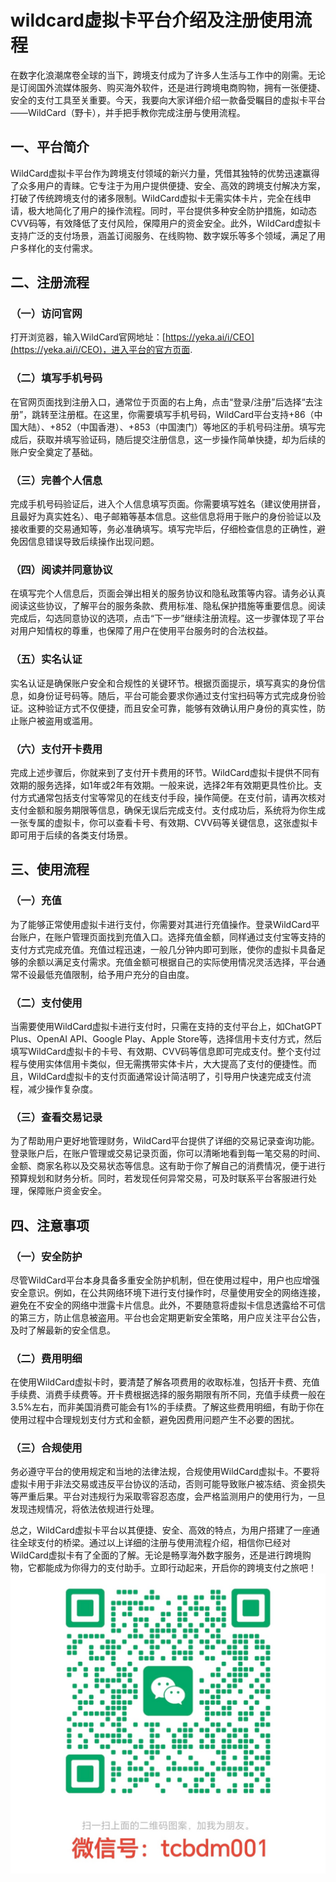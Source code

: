 # wildcard虚拟卡平台介绍及注册使用流程

在数字化浪潮席卷全球的当下，跨境支付成为了许多人生活与工作中的刚需。无论是订阅国外流媒体服务、购买海外软件，还是进行跨境电商购物，拥有一张便捷、安全的支付工具至关重要。今天，我要向大家详细介绍一款备受瞩目的虚拟卡平台——WildCard（野卡），并手把手教你完成注册与使用流程。

## 一、平台简介

WildCard虚拟卡平台作为跨境支付领域的新兴力量，凭借其独特的优势迅速赢得了众多用户的青睐。它专注于为用户提供便捷、安全、高效的跨境支付解决方案，打破了传统跨境支付的诸多限制。WildCard虚拟卡无需实体卡片，完全在线申请，极大地简化了用户的操作流程。同时，平台提供多种安全防护措施，如动态CVV码等，有效降低了支付风险，保障用户的资金安全。此外，WildCard虚拟卡支持广泛的支付场景，涵盖订阅服务、在线购物、数字娱乐等多个领域，满足了用户多样化的支付需求。

## 二、注册流程

### （一）访问官网

打开浏览器，输入WildCard官网地址：[https://yeka.ai/i/CEO](https://yeka.ai/i/CEO)，进入平台的官方页面.

### （二）填写手机号码

在官网页面找到注册入口，通常位于页面的右上角，点击“登录/注册”后选择“去注册”，跳转至注册框。在这里，你需要填写手机号码，WildCard平台支持+86（中国大陆）、+852（中国香港）、+853（中国澳门）等地区的手机号码注册。填写完成后，获取并填写验证码，随后提交注册信息，这一步操作简单快捷，却为后续的账户安全奠定了基础。

### （三）完善个人信息

完成手机号码验证后，进入个人信息填写页面。你需要填写姓名（建议使用拼音，且最好为真实姓名）、电子邮箱等基本信息。这些信息将用于账户的身份验证以及接收重要的交易通知等，务必准确填写。填写完毕后，仔细检查信息的正确性，避免因信息错误导致后续操作出现问题。

### （四）阅读并同意协议

在填写完个人信息后，页面会弹出相关的服务协议和隐私政策等内容。请务必认真阅读这些协议，了解平台的服务条款、费用标准、隐私保护措施等重要信息。阅读完成后，勾选同意协议的选项，点击“下一步”继续注册流程。这一步骤体现了平台对用户知情权的尊重，也保障了用户在使用平台服务时的合法权益。

### （五）实名认证

实名认证是确保账户安全和合规性的关键环节。根据页面提示，填写真实的身份信息，如身份证号码等。随后，平台可能会要求你通过支付宝扫码等方式完成身份验证。这种验证方式不仅便捷，而且安全可靠，能够有效确认用户身份的真实性，防止账户被盗用或滥用。

### （六）支付开卡费用

完成上述步骤后，你就来到了支付开卡费用的环节。WildCard虚拟卡提供不同有效期的服务选择，如1年或2年有效期。一般来说，选择2年有效期更具性价比。支付方式通常包括支付宝等常见的在线支付手段，操作简便。在支付前，请再次核对支付金额和服务期限等信息，确保无误后完成支付。支付成功后，系统将为你生成一张专属的虚拟卡，你可以查看卡号、有效期、CVV码等关键信息，这张虚拟卡即可用于后续的各类支付场景。

## 三、使用流程

### （一）充值

为了能够正常使用虚拟卡进行支付，你需要对其进行充值操作。登录WildCard平台账户，在账户管理页面找到充值入口。选择充值金额，同样通过支付宝等支持的支付方式完成充值。充值过程迅速，一般几分钟内即可到账，使你的虚拟卡具备足够的余额以满足支付需求。充值金额可根据自己的实际使用情况灵活选择，平台通常不设最低充值限制，给予用户充分的自由度。

### （二）支付使用

当需要使用WildCard虚拟卡进行支付时，只需在支持的支付平台上，如ChatGPT Plus、OpenAI API、Google Play、Apple Store等，选择信用卡支付方式，然后填写WildCard虚拟卡的卡号、有效期、CVV码等信息即可完成支付。整个支付过程与使用实体信用卡类似，但无需携带实体卡片，大大提高了支付的便捷性。而且，WildCard虚拟卡的支付页面通常设计简洁明了，引导用户快速完成支付流程，减少操作复杂度。

### （三）查看交易记录

为了帮助用户更好地管理财务，WildCard平台提供了详细的交易记录查询功能。登录账户后，在账户管理或交易记录页面，你可以清晰地看到每一笔交易的时间、金额、商家名称以及交易状态等信息。这有助于你了解自己的消费情况，便于进行预算规划和财务分析。同时，若发现任何异常交易，可及时联系平台客服进行处理，保障账户资金安全。

## 四、注意事项

### （一）安全防护

尽管WildCard平台本身具备多重安全防护机制，但在使用过程中，用户也应增强安全意识。例如，在公共网络环境下进行支付操作时，尽量使用安全的网络连接，避免在不安全的网络中泄露卡片信息。此外，不要随意将虚拟卡信息透露给不可信的第三方，防止信息被盗用。平台也会定期更新安全策略，用户应关注平台公告，及时了解最新的安全信息。

### （二）费用明细

在使用WildCard虚拟卡时，要清楚了解各项费用的收取标准，包括开卡费、充值手续费、消费手续费等。开卡费根据选择的服务期限有所不同，充值手续费一般在3.5%左右，而非美国消费可能会有1%的手续费。了解这些费用明细，有助于你在使用过程中合理规划支付方式和金额，避免因费用问题产生不必要的困扰。

### （三）合规使用

务必遵守平台的使用规定和当地的法律法规，合规使用WildCard虚拟卡。不要将虚拟卡用于非法交易或违反平台协议的活动，否则可能导致账户被冻结、资金损失等严重后果。平台对违规行为采取零容忍态度，会严格监测用户的使用行为，一旦发现违规情况，将依法依规进行处理。

总之，WildCard虚拟卡平台以其便捷、安全、高效的特点，为用户搭建了一座通往全球支付的桥梁。通过以上详细的注册与使用流程介绍，相信你已经对WildCard虚拟卡有了全面的了解。无论是畅享海外数字服务，还是进行跨境购物，它都能成为你得力的支付助手。立即行动起来，开启你的跨境支付之旅吧！
![微信图片](/images/wechat.jpg)
